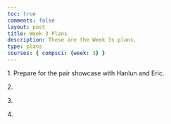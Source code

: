 ```yaml
---
toc: true
comments: false
layout: post
title: Week 3 Plans
description: These are the Week 3s plans.
type: plans
courses: { compsci: {week: 3} }
--- 
```

<p>1. Prepare for the pair showcase with Hanlun and Eric.</p>
<p>2. </p>
<p>3. </p>
<p>4. </p>
